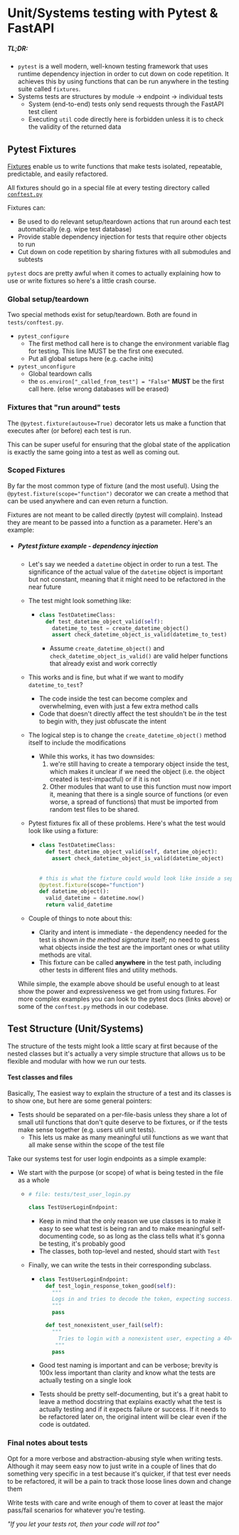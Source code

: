# Unit/Systems testing with Pytest & FastAPI

##### TL;DR:

- `pytest` is a well modern, well-known testing framework that uses runtime dependency injection in order to cut down on code repetition. It achieves this by using functions that can be run anywhere in the testing suite called `fixtures`.
- Systems tests are structures by module -> endpoint -> individual tests
  - System (end-to-end) tests only send requests through the FastAPI test client
  - Executing `util` code directly here is forbidden unless it is to check the validity of the returned data



## Pytest Fixtures

[Fixtures](https://docs.pytest.org/en/stable/fixture.html) enable us to write functions that make tests isolated, repeatable, predictable, and easily refactored. 

All fixtures should go in a special file at every testing directory called [`conftest.py`](https://docs.pytest.org/en/stable/fixture.html?highlight=conftest#conftest-py-sharing-fixtures-across-multiple-files)



Fixtures can:

- Be used to do relevant setup/teardown actions that run around each test automatically (e.g. wipe test database)
- Provide stable dependency injection for tests that require other objects to run
- Cut down on code repetition by sharing fixtures with all submodules and subtests



`pytest` docs are pretty awful when it comes to actually explaining how to use or write fixtures so here's a little crash course.

### Global setup/teardown

Two special methods exist for setup/teardown. Both are found in `tests/conftest.py`.

- `pytest_configure`
  - The first method call here is to change the environment variable flag for testing. This line MUST be the first one executed.
  - Put all global setups here (e.g. cache inits)
- `pytest_unconfigure`
  - Global teardown calls
  - the `os.environ["_called_from_test"] = "False"` **MUST** be the first call here. (else wrong databases will be erased)



### Fixtures that "run around" tests

The `@pytest.fixture(autouse=True)` decorator lets us make a function that executes after (or before) each test is run. 

This can be super useful for ensuring that the global state of the application is exactly the same going into a test as well as coming out.



### Scoped Fixtures

By far the most common type of fixture (and the most useful). Using the `@pytest.fixture(scope="function")` decorator we can create a method that can be used anywhere and can even return a function.

Fixtures are not meant to be called directly (pytest will complain). Instead they are meant to be passed into a function as a parameter. Here's an example:

- ##### Pytest fixture example - dependency injection

  - Let's say we needed a `datetime` object in order to run a test. The significance of the actual value of the `datetime` object is important but not constant, meaning that it might need to be refactored in the near future

  - The test might look something like:

    - ```python
      class TestDatetimeClass:
        def test_datetime_object_valid(self):
          datetime_to_test = create_datetime_object()
          assert check_datetime_object_is_valid(datetime_to_test)
      ```

      - Assume `create_datetime_object()` and `check_datetime_object_is_valid()` are valid helper functions that already exist and work correctly

  - This works and is fine, but what if we want to modify `datetime_to_test`? 

    - The code inside the test can become complex and overwhelming, even with just a few extra method calls
    - Code that doesn't directly affect the test shouldn't be _in_ the test to begin with, they just obfuscate the intent

  - The logical step is to change the `create_datetime_object()` method itself to include the modifications

    - While this works, it has two downsides:
      1. we're still having to create a temporary object inside the test, which makes it unclear if we need the object (i.e. the object created is test-impactful) or if it is not
      2. Other modules that want to use this function must now import it, meaning that there is a single source of functions (or even worse, a spread of functions) that must be imported from random test files to be shared.

  - Pytest fixtures fix all of these problems. Here's what the test would look like using a fixture:

    - ```python
      class TestDatetimeClass:
        def test_datetime_object_valid(self, datetime_object):
          assert check_datetime_object_is_valid(datetime_object)
        
          
      # this is what the fixture could would look like inside a separate `conftest.py` file
      @pytest.fixture(scope="function")
      def datetime_object():
        valid_datetime = datetime.now()
        return valid_datetime
      ```

  - Couple of things to note about this:

    - Clarity and intent is immediate - the dependency needed for the test is shown _in the method signature_ itself; no need to guess what objects inside the test are the important ones or what utility methods are vital.
    - This fixture can be called **anywhere** in the test path, including other tests in different files and utility methods.

  While simple, the example above should be useful enough to at least show the power and expressiveness we get from using fixtures. For more complex examples you can look to the pytest docs (links above) or some of the `conftest.py` methods in our codebase.





## Test Structure (Unit/Systems)

The structure of the tests might look a little scary at first because of the nested classes but it's actually a very simple structure that allows us to be flexible and modular with how we run our tests.



#### Test classes and files

Basically, The easiest way to explain the structure of a test and its classes is to show one, but here are some general pointers:

- Tests should be separated on a per-file-basis unless they share a lot of small util functions that don't quite deserve to be fixtures, or if the tests make sense together (e.g. users util unit tests).
  - This lets us make as many meaningful util functions as we want that all make sense within the scope of the test file



Take our systems test for user login endpoints as a simple example:

- We start with the purpose (or scope) of what is being tested in the file as a whole

  - ```python
    # file: tests/test_user_login.py
    
    class TestUserLoginEndpoint:
    ```

    - Keep in mind that the only reason we use classes is to make it easy to see what test is being ran and to make meaningful self-documenting code, so as long as the class tells what it's gonna be testing, it's probably good
    - The classes, both top-level and nested, should start with `Test` 

  - Finally, we can write the tests in their corresponding subclass.

    - ```python
      class TestUserLoginEndpoint:
        def test_login_response_token_good(self):
          """
          Logs in and tries to decode the token, expecting success.
          """
          pass
      
        def test_nonexistent_user_fail(self):
          """
      		Tries to login with a nonexistent user, expecting a 404.
           """
          pass
      ```

    - Good test naming is important and can be verbose; brevity is 100x less important than clarity and know what the tests are actually testing on a single look

    - Tests should be pretty self-documenting, but it's a great habit to leave a method docstring that explains exactly what the test is actually testing and if it expects failure or success. If it needs to be refactored later on, the original intent will be clear even if the code is outdated.



### Final notes about tests

Opt for a more verbose and abstraction-abusing style when writing tests. Although it may seem easy now to just write in a couple of lines that do something very specific in a test because it's quicker, if that test ever needs to be refactored, it will be a pain to track those loose lines down and change them

Write tests with care and write enough of them to cover at least the major pass/fail scenarios for whatever you're testing. 



_"If you let your tests rot, then your code will rot too"_